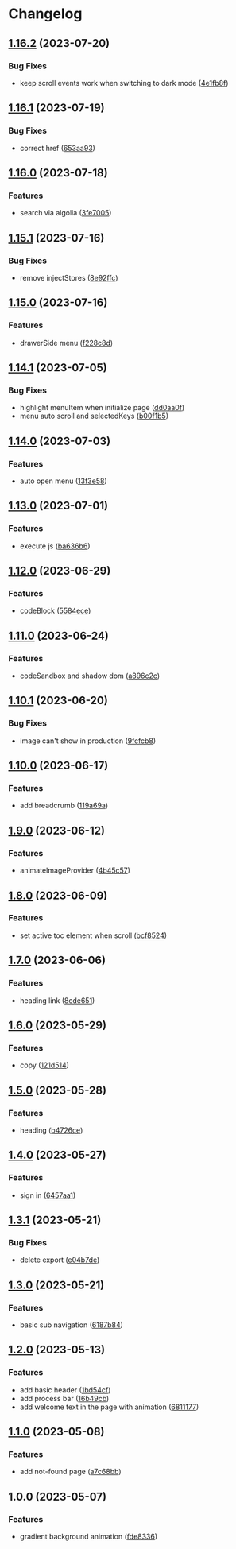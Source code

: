 # Changelog

## [1.16.2](https://github.com/18888628835/oh-my-note/compare/v1.16.1...v1.16.2) (2023-07-20)


### Bug Fixes

* keep scroll events work when switching to dark mode ([4e1fb8f](https://github.com/18888628835/oh-my-note/commit/4e1fb8fe8c1ac7f174d6fe0c9d7eece3a4764c15))

## [1.16.1](https://github.com/18888628835/oh-my-note/compare/v1.16.0...v1.16.1) (2023-07-19)


### Bug Fixes

* correct href ([653aa93](https://github.com/18888628835/oh-my-note/commit/653aa93d2edc292027adaa592620e61009744410))

## [1.16.0](https://github.com/18888628835/oh-my-note/compare/v1.15.1...v1.16.0) (2023-07-18)


### Features

* search via algolia ([3fe7005](https://github.com/18888628835/oh-my-note/commit/3fe7005914e19b2b16c1ab0f9f54ad2a82733425))

## [1.15.1](https://github.com/18888628835/oh-my-note/compare/v1.15.0...v1.15.1) (2023-07-16)


### Bug Fixes

* remove injectStores ([8e92ffc](https://github.com/18888628835/oh-my-note/commit/8e92ffc8a1ebf2ff073d7a42bdef88bb23840be9))

## [1.15.0](https://github.com/18888628835/oh-my-note/compare/v1.14.1...v1.15.0) (2023-07-16)


### Features

* drawerSide menu ([f228c8d](https://github.com/18888628835/oh-my-note/commit/f228c8d1f44193cee283f78a4a185eafdf1e2f33))

## [1.14.1](https://github.com/18888628835/oh-my-note/compare/v1.14.0...v1.14.1) (2023-07-05)


### Bug Fixes

* highlight menuItem when initialize page ([dd0aa0f](https://github.com/18888628835/oh-my-note/commit/dd0aa0f679196e24d48acb2f8aa4358dfa08ae64))
* menu auto scroll and selectedKeys ([b00f1b5](https://github.com/18888628835/oh-my-note/commit/b00f1b50fc5c3c8dc1882e353bbea1461afa8720))

## [1.14.0](https://github.com/18888628835/oh-my-note/compare/v1.13.0...v1.14.0) (2023-07-03)


### Features

* auto open menu ([13f3e58](https://github.com/18888628835/oh-my-note/commit/13f3e58c2d6aab9840bf92817619869fcbd27be2))

## [1.13.0](https://github.com/18888628835/oh-my-note/compare/v1.12.0...v1.13.0) (2023-07-01)


### Features

* execute js ([ba636b6](https://github.com/18888628835/oh-my-note/commit/ba636b627ffcdf4b966495a357a776f60cd61047))

## [1.12.0](https://github.com/18888628835/oh-my-note/compare/v1.11.0...v1.12.0) (2023-06-29)


### Features

* codeBlock ([5584ece](https://github.com/18888628835/oh-my-note/commit/5584ece0d25d855c7f8ca44fc81d7f0520ef3898))

## [1.11.0](https://github.com/18888628835/oh-my-note/compare/v1.10.1...v1.11.0) (2023-06-24)


### Features

* codeSandbox and shadow dom ([a896c2c](https://github.com/18888628835/oh-my-note/commit/a896c2cc4e18420b6d404099051d48eab2cf5b20))

## [1.10.1](https://github.com/18888628835/oh-my-note/compare/v1.10.0...v1.10.1) (2023-06-20)


### Bug Fixes

* image can't show in production ([9fcfcb8](https://github.com/18888628835/oh-my-note/commit/9fcfcb8db706ce3f3a399dfbb570917d8ad3e5b5))

## [1.10.0](https://github.com/18888628835/oh-my-note/compare/v1.9.0...v1.10.0) (2023-06-17)


### Features

* add breadcrumb ([119a69a](https://github.com/18888628835/oh-my-note/commit/119a69adf51a75fe1cd08562a2723e635aac79ec))

## [1.9.0](https://github.com/18888628835/oh-my-note/compare/v1.8.0...v1.9.0) (2023-06-12)


### Features

* animateImageProvider ([4b45c57](https://github.com/18888628835/oh-my-note/commit/4b45c570175dba82e72e67294952e7332d65e265))

## [1.8.0](https://github.com/18888628835/oh-my-note/compare/v1.7.0...v1.8.0) (2023-06-09)


### Features

* set active toc element when scroll ([bcf8524](https://github.com/18888628835/oh-my-note/commit/bcf8524ee05f1a7bd8cfa5b5704f83cbc9bcbde1))

## [1.7.0](https://github.com/18888628835/oh-my-note/compare/v1.6.0...v1.7.0) (2023-06-06)


### Features

* heading link ([8cde651](https://github.com/18888628835/oh-my-note/commit/8cde651ea39cdefc1106df63ce52fc2062b4dffa))

## [1.6.0](https://github.com/18888628835/oh-my-note/compare/v1.5.0...v1.6.0) (2023-05-29)


### Features

* copy ([121d514](https://github.com/18888628835/oh-my-note/commit/121d514367535769d6072998ba2f3fd0920344dc))

## [1.5.0](https://github.com/18888628835/oh-my-note/compare/v1.4.0...v1.5.0) (2023-05-28)


### Features

* heading ([b4726ce](https://github.com/18888628835/oh-my-note/commit/b4726ce151082a34b82f9086a980285c85fa5c6e))

## [1.4.0](https://github.com/18888628835/oh-my-note/compare/v1.3.1...v1.4.0) (2023-05-27)


### Features

* sign in ([6457aa1](https://github.com/18888628835/oh-my-note/commit/6457aa1cd8e0ca6225da7c481bfb0c0ca95c0362))

## [1.3.1](https://github.com/18888628835/oh-my-note/compare/v1.3.0...v1.3.1) (2023-05-21)


### Bug Fixes

* delete export ([e04b7de](https://github.com/18888628835/oh-my-note/commit/e04b7dec1c3e9bde052dcd3660c9046816d63a62))

## [1.3.0](https://github.com/18888628835/oh-my-note/compare/v1.2.0...v1.3.0) (2023-05-21)


### Features

* basic sub navigation ([6187b84](https://github.com/18888628835/oh-my-note/commit/6187b84bfe51e4bcc5fefabfd31cb39bb61b1386))

## [1.2.0](https://github.com/18888628835/oh-my-note/compare/v1.1.0...v1.2.0) (2023-05-13)


### Features

* add basic header ([1bd54cf](https://github.com/18888628835/oh-my-note/commit/1bd54cfab3432539c1b93ae91d5df917bbde6deb))
* add process bar ([16b49cb](https://github.com/18888628835/oh-my-note/commit/16b49cb45bfd659ae66cfc344a895bbe294d793b))
* add welcome text in the page with animation ([6811177](https://github.com/18888628835/oh-my-note/commit/68111775efe302208f693954c2ea3c778e1f592f))

## [1.1.0](https://github.com/18888628835/oh-my-note/compare/v1.0.0...v1.1.0) (2023-05-08)


### Features

* add not-found page ([a7c68bb](https://github.com/18888628835/oh-my-note/commit/a7c68bbefdf173aa772bdbb4fffb435cf3b19020))

## 1.0.0 (2023-05-07)


### Features

* gradient background animation ([fde8336](https://github.com/18888628835/oh-my-note/commit/fde8336f4b3442f1f7953851c657e7029d569704))
